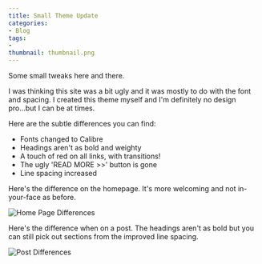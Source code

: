 ```yaml
---
title: Small Theme Update
categories:
- Blog
tags:
- 
thumbnail: thumbnail.png
---
```


Some small tweaks here and there.

<!-- more -->

I was thinking this site was a bit ugly and it was mostly to do with the font and spacing. I created this theme myself and I'm definitely no design pro...but I can be at times.

Here are the subtle differences you can find:

* Fonts changed to Calibre
* Headings aren't as bold and weighty
* A touch of red on all links, with transitions!
* The ugly 'READ MORE >>' button is gone
* Line spacing increased

Here's the difference on the homepage. It's more welcoming and not in-your-face as before.

![Home Page Differences]({{page.images}}/homepage.gif)

Here's the difference when on a post. The headings aren't as bold but you can still pick out sections from the improved line spacing.

![Post Differences]({{page.images}}/post.gif)
